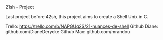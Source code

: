 21sh - Project

Last project before 42sh, this project aims to create a Shell Unix in C.

Trello: https://trello.com/b/NAPGUq2S/21-nuances-de-shell
Github Diane: github.com/DianeDerycke 
Github Max: github.com/mrandou
